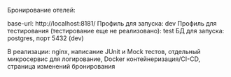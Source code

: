 Бронирование отелей:

base-url: http://localhost:8181/
Профиль для запуска: dev
Профиль для тестирования (тестирование еще не реализовано): test
БД для запуска: postgres, порт 5432 (dev)

В реализации: nginx, написание JUnit и Mock тестов, отдельный микросервис для логирование, Docker контейнеризация/CI-CD, страница изменений бронирования
